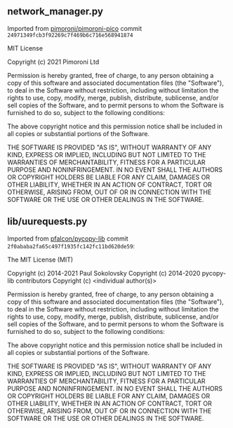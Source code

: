 ## network_manager.py

Imported from
[pimoroni/pimoroni-pico](https://github.com/pimoroni/pimoroni-pico) commit
`24971349fcb3f92269c7f469b6c716e568941874`

MIT License

Copyright (c) 2021 Pimoroni Ltd

Permission is hereby granted, free of charge, to any person obtaining a copy
of this software and associated documentation files (the "Software"), to deal
in the Software without restriction, including without limitation the rights
to use, copy, modify, merge, publish, distribute, sublicense, and/or sell
copies of the Software, and to permit persons to whom the Software is
furnished to do so, subject to the following conditions:

The above copyright notice and this permission notice shall be included in all
copies or substantial portions of the Software.

THE SOFTWARE IS PROVIDED "AS IS", WITHOUT WARRANTY OF ANY KIND, EXPRESS OR
IMPLIED, INCLUDING BUT NOT LIMITED TO THE WARRANTIES OF MERCHANTABILITY,
FITNESS FOR A PARTICULAR PURPOSE AND NONINFRINGEMENT. IN NO EVENT SHALL THE
AUTHORS OR COPYRIGHT HOLDERS BE LIABLE FOR ANY CLAIM, DAMAGES OR OTHER
LIABILITY, WHETHER IN AN ACTION OF CONTRACT, TORT OR OTHERWISE, ARISING FROM,
OUT OF OR IN CONNECTION WITH THE SOFTWARE OR THE USE OR OTHER DEALINGS IN THE
SOFTWARE.

## lib/uurequests.py

Imported from [pfalcon/pycopy-lib](https://github.com/pfalcon/pycopy-lib)
commit `2f0ababa2fa65c497f1935fc142fc11bd620de59`:

The MIT License (MIT)

Copyright (c) 2014-2021 Paul Sokolovsky
Copyright (c) 2014-2020 pycopy-lib contributors
Copyright (c) <year> <individual author(s)>

Permission is hereby granted, free of charge, to any person obtaining a copy
of this software and associated documentation files (the "Software"), to deal
in the Software without restriction, including without limitation the rights
to use, copy, modify, merge, publish, distribute, sublicense, and/or sell
copies of the Software, and to permit persons to whom the Software is
furnished to do so, subject to the following conditions:

The above copyright notice and this permission notice shall be included in
all copies or substantial portions of the Software.

THE SOFTWARE IS PROVIDED "AS IS", WITHOUT WARRANTY OF ANY KIND, EXPRESS OR
IMPLIED, INCLUDING BUT NOT LIMITED TO THE WARRANTIES OF MERCHANTABILITY,
FITNESS FOR A PARTICULAR PURPOSE AND NONINFRINGEMENT. IN NO EVENT SHALL THE
AUTHORS OR COPYRIGHT HOLDERS BE LIABLE FOR ANY CLAIM, DAMAGES OR OTHER
LIABILITY, WHETHER IN AN ACTION OF CONTRACT, TORT OR OTHERWISE, ARISING FROM,
OUT OF OR IN CONNECTION WITH THE SOFTWARE OR THE USE OR OTHER DEALINGS IN
THE SOFTWARE.
